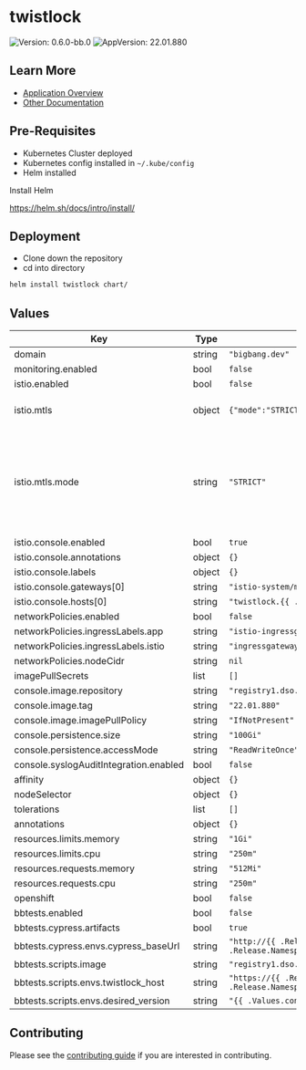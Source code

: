 # twistlock

![Version: 0.6.0-bb.0](https://img.shields.io/badge/Version-0.6.0--bb.0-informational?style=flat-square) ![AppVersion: 22.01.880](https://img.shields.io/badge/AppVersion-22.01.880-informational?style=flat-square)

## Learn More
* [Application Overview](docs/overview.md)
* [Other Documentation](docs/)

## Pre-Requisites

* Kubernetes Cluster deployed
* Kubernetes config installed in `~/.kube/config`
* Helm installed

Install Helm

https://helm.sh/docs/intro/install/

## Deployment

* Clone down the repository
* cd into directory
```bash
helm install twistlock chart/
```

## Values

| Key | Type | Default | Description |
|-----|------|---------|-------------|
| domain | string | `"bigbang.dev"` |  |
| monitoring.enabled | bool | `false` |  |
| istio.enabled | bool | `false` |  |
| istio.mtls | object | `{"mode":"STRICT"}` | Default twistlock peer authentication |
| istio.mtls.mode | string | `"STRICT"` | STRICT = Allow only mutual TLS traffic, PERMISSIVE = Allow both plain text and mutual TLS traffic |
| istio.console.enabled | bool | `true` |  |
| istio.console.annotations | object | `{}` |  |
| istio.console.labels | object | `{}` |  |
| istio.console.gateways[0] | string | `"istio-system/main"` |  |
| istio.console.hosts[0] | string | `"twistlock.{{ .Values.domain }}"` |  |
| networkPolicies.enabled | bool | `false` |  |
| networkPolicies.ingressLabels.app | string | `"istio-ingressgateway"` |  |
| networkPolicies.ingressLabels.istio | string | `"ingressgateway"` |  |
| networkPolicies.nodeCidr | string | `nil` |  |
| imagePullSecrets | list | `[]` |  |
| console.image.repository | string | `"registry1.dso.mil/ironbank/twistlock/console/console"` |  |
| console.image.tag | string | `"22.01.880"` |  |
| console.image.imagePullPolicy | string | `"IfNotPresent"` |  |
| console.persistence.size | string | `"100Gi"` |  |
| console.persistence.accessMode | string | `"ReadWriteOnce"` |  |
| console.syslogAuditIntegration.enabled | bool | `false` |  |
| affinity | object | `{}` |  |
| nodeSelector | object | `{}` |  |
| tolerations | list | `[]` |  |
| annotations | object | `{}` |  |
| resources.limits.memory | string | `"1Gi"` |  |
| resources.limits.cpu | string | `"250m"` |  |
| resources.requests.memory | string | `"512Mi"` |  |
| resources.requests.cpu | string | `"250m"` |  |
| openshift | bool | `false` |  |
| bbtests.enabled | bool | `false` |  |
| bbtests.cypress.artifacts | bool | `true` |  |
| bbtests.cypress.envs.cypress_baseUrl | string | `"http://{{ .Release.Name }}-console.{{ .Release.Namespace }}.svc.cluster.local:8081"` |  |
| bbtests.scripts.image | string | `"registry1.dso.mil/ironbank/stedolan/jq:1.6"` |  |
| bbtests.scripts.envs.twistlock_host | string | `"https://{{ .Release.Name }}-console.{{ .Release.Namespace }}.svc.cluster.local:8083"` |  |
| bbtests.scripts.envs.desired_version | string | `"{{ .Values.console.image.tag }}"` |  |

## Contributing

Please see the [contributing guide](./CONTRIBUTING.md) if you are interested in contributing.
